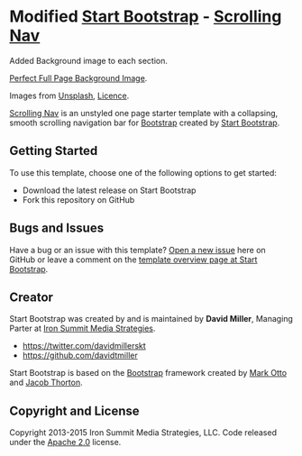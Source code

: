 Modified [Start Bootstrap](http://startbootstrap.com/) - [Scrolling Nav](http://startbootstrap.com/template-overviews/scrolling-nav/)
==

Added Background image to each section. 

[Perfect Full Page Background Image](https://css-tricks.com/perfect-full-page-background-image/).

Images from [Unsplash](https://unsplash.com/), [Licence](https://unsplash.com/license).

[Scrolling Nav](http://startbootstrap.com/template-overviews/scrolling-nav/) is an unstyled one page starter template with a collapsing, smooth scrolling navigation bar for [Bootstrap](http://getbootstrap.com/) created by [Start Bootstrap](http://startbootstrap.com/).

## Getting Started

To use this template, choose one of the following options to get started:
* Download the latest release on Start Bootstrap
* Fork this repository on GitHub

## Bugs and Issues

Have a bug or an issue with this template? [Open a new issue](https://github.com/IronSummitMedia/startbootstrap-scrolling-nav/issues) here on GitHub or leave a comment on the [template overview page at Start Bootstrap](http://startbootstrap.com/template-overviews/scrolling-nav/).

## Creator

Start Bootstrap was created by and is maintained by **David Miller**, Managing Parter at [Iron Summit Media Strategies](http://www.ironsummitmedia.com/).

* https://twitter.com/davidmillerskt
* https://github.com/davidtmiller

Start Bootstrap is based on the [Bootstrap](http://getbootstrap.com/) framework created by [Mark Otto](https://twitter.com/mdo) and [Jacob Thorton](https://twitter.com/fat).

## Copyright and License

Copyright 2013-2015 Iron Summit Media Strategies, LLC. Code released under the [Apache 2.0](https://github.com/IronSummitMedia/startbootstrap-scrolling-nav/blob/gh-pages/LICENSE) license.
